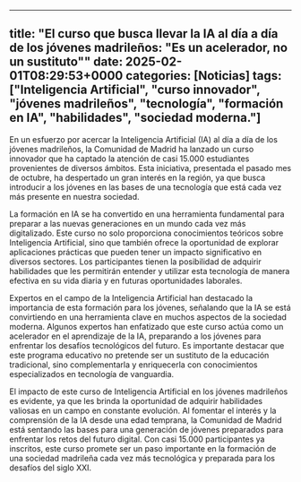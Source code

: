 
---
title: "El curso que busca llevar la IA al día a día de los jóvenes madrileños: "Es un acelerador, no un sustituto""
date: 2025-02-01T08:29:53+0000
categories: [Noticias]
tags: ["Inteligencia Artificial", "curso innovador", "jóvenes madrileños", "tecnología", "formación en IA", "habilidades", "sociedad moderna."]
---

En un esfuerzo por acercar la Inteligencia Artificial (IA) al día a día de los jóvenes madrileños, la Comunidad de Madrid ha lanzado un curso innovador que ha captado la atención de casi 15.000 estudiantes provenientes de diversos ámbitos. Esta iniciativa, presentada el pasado mes de octubre, ha despertado un gran interés en la región, ya que busca introducir a los jóvenes en las bases de una tecnología que está cada vez más presente en nuestra sociedad.

La formación en IA se ha convertido en una herramienta fundamental para preparar a las nuevas generaciones en un mundo cada vez más digitalizado. Este curso no solo proporciona conocimientos teóricos sobre Inteligencia Artificial, sino que también ofrece la oportunidad de explorar aplicaciones prácticas que pueden tener un impacto significativo en diversos sectores. Los participantes tienen la posibilidad de adquirir habilidades que les permitirán entender y utilizar esta tecnología de manera efectiva en su vida diaria y en futuras oportunidades laborales.

Expertos en el campo de la Inteligencia Artificial han destacado la importancia de esta formación para los jóvenes, señalando que la IA se está convirtiendo en una herramienta clave en muchos aspectos de la sociedad moderna. Algunos expertos han enfatizado que este curso actúa como un acelerador en el aprendizaje de la IA, preparando a los jóvenes para enfrentar los desafíos tecnológicos del futuro. Es importante destacar que este programa educativo no pretende ser un sustituto de la educación tradicional, sino complementarla y enriquecerla con conocimientos especializados en tecnología de vanguardia.

El impacto de este curso de Inteligencia Artificial en los jóvenes madrileños es evidente, ya que les brinda la oportunidad de adquirir habilidades valiosas en un campo en constante evolución. Al fomentar el interés y la comprensión de la IA desde una edad temprana, la Comunidad de Madrid está sentando las bases para una generación de jóvenes preparados para enfrentar los retos del futuro digital. Con casi 15.000 participantes ya inscritos, este curso promete ser un paso importante en la formación de una sociedad madrileña cada vez más tecnológica y preparada para los desafíos del siglo XXI.
    